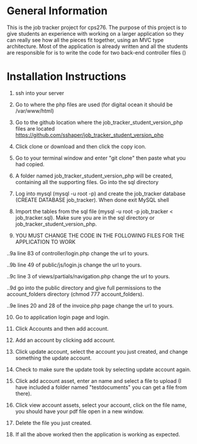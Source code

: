# General Information
This is the job tracker project for cps276.  The purpose of this project is to give students an experience with working on a larger application so they can really see how all the pieces fit together, using an MVC type architecture.  Most of the application is already written and all the students are responsible for is to write the code for two back-end controller files ()

# Installation Instructions
1. ssh into your server

2. Go to where the php files are used (for digital ocean it should be /var/www/html) 

3. Go to the github location where the job_tracker_student_version_php files are located https://github.com/sshaper/job_tracker_student_version_php

4. Click clone or download and then click the copy icon.

5. Go to your terminal window and enter "git clone" then paste what you had copied.

6. A folder named job_tracker_student_version_php will be created, containing all the supporting files.  Go into the sql directory

7. Log into mysql (mysql -u root -p) and create the job_tracker database (CREATE DATABASE job_tracker). When done exit MySQL shell

8. Import the tables from the sql file (mysql -u root -p job_tracker < job_tracker.sql).  Make sure you are in the sql directory or job_tracker_student_version_php.

9. YOU MUST CHANGE THE CODE IN THE FOLLOWING FILES FOR THE APPLICATION TO WORK

..9a line 83 of controller/login.php change the url to yours.

..9b line 49 of public/js/login.js change the url to yours.

..9c line 3 of views/partials/navigation.php change the url to yours.

..9d go into the public directory and give full permissions to the account_folders directory (chmod 777 account_folders).

..9e lines 20 and 28 of the invoice.php page change the url to yours.

10. Go to application login page and login.

11. Click Accounts and then add account.

12. Add an account by clicking add account.

13. Click update account, select the account you just created, and change something the update account.

14. Check to make sure the update took by selecting update account again.

15. Click add account asset, enter an name and select a file to upload (I have included a folder named "testdocuments" you can get a file from there).

16. Click view account assets, select your account, click on the file name, you should have your pdf file open in a new window.

17. Delete the file you just created.

18. If all the above worked then the application is working as expected. 